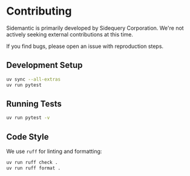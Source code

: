 # Contributing

Sidemantic is primarily developed by Sidequery Corporation. We're not actively seeking external contributions at this time.

If you find bugs, please open an issue with reproduction steps.

## Development Setup

```bash
uv sync --all-extras
uv run pytest
```

## Running Tests

```bash
uv run pytest -v
```

## Code Style

We use `ruff` for linting and formatting:

```bash
uv run ruff check .
uv run ruff format .
```
